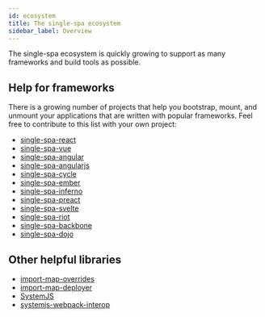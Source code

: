 ```yaml
---
id: ecosystem
title: The single-spa ecosystem
sidebar_label: Overview
---
```


The single-spa ecosystem is quickly growing to support as many frameworks and build tools as possible.

## Help for frameworks
There is a growing number of projects that help you bootstrap, mount,
and unmount your applications that are written with popular frameworks. Feel free
to contribute to this list with your own project:

- [single-spa-react](./ecosystem-react.md)
- [single-spa-vue](./ecosystem-vue.md)
- [single-spa-angular](./ecosystem-angular.md)
- [single-spa-angularjs](./ecosystem-angularjs.md)
- [single-spa-cycle](./ecosystem-cycle.md)
- [single-spa-ember](./ecosystem-ember.md)
- [single-spa-inferno](./ecosystem-inferno.md)
- [single-spa-preact](./ecosystem-preact.md)
- [single-spa-svelte](./ecosystem-svelte.md)
- [single-spa-riot](./ecosystem-riot.md)
- [single-spa-backbone](./ecosystem-backbone.md)
- [single-spa-dojo](./ecosystem-dojo.md)

## Other helpful libraries

- [import-map-overrides](https://github.com/joeldenning/import-map-overrides)
- [import-map-deployer](https://github.com/single-spa/import-map-deployer)
- [SystemJS](https://github.com/systemjs/systemjs)
- [systemjs-webpack-interop](https://github.com/joeldenning/systemjs-webpack-interop)